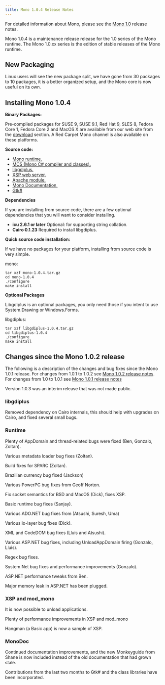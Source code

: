```yaml
---
title: Mono 1.0.4 Release Notes
---
```


For detailed information about Mono, please see the [Mono 1.0](http://www.go-mono.com/archive/1.0/) release notes.

Mono 1.0.4 is a maintenance release release for the 1.0 series of the Mono runtime. The Mono 1.0.xx series is the edition of stable releases of the Mono runtime.

New Packaging
-------------

Linux users will see the new package split, we have gone from 30 packages to 10 packages, it is a better organized setup, and the Mono core is now useful on its own.

Installing Mono 1.0.4
---------------------

**Binary Packages:**

Pre-compiled packages for SUSE 9, SUSE 9.1, Red Hat 9, SLES 8, Fedora Core 1, Fedora Core 2 and MacOS X are available from our web site from the [download](http://www.go-mono.com/download.html) section. A Red Carpet Mono channel is also available on these platforms.

**Source code:**

-   [Mono runtime.](http://www.go-mono.com/archive/1.0.4/mono-1.0.4.tar.gz)
-   [MCS (Mono C# compiler and classes).](http://www.go-mono.com/archive/1.0.4/mcs-1.0.4.tar.gz)
-   [libgdiplus.](http://www.go-mono.com/archive/1.0.4/libgdiplus-1.0.4.tar.gz)
-   [XSP web server.](http://www.go-mono.com/archive/1.0.4/xsp-1.0.4.tar.gz)
-   [Apache module.](http://www.go-mono.com/archive/1.0.4/mod_mono-1.0.4.tar.gz)
-   [Mono Documentation.](http://www.go-mono.com/archive/1.0.4/monodoc-1.0.4.tar.gz)
-   [Gtk#](http://www.go-mono.com/archive/1.0.4/gtk-sharp-1.0.4.tar.gz)

**Dependencies**

If you are installing from source code, there are a few optional dependencies that you will want to consider installing.

- **icu 2.6.1 or later** Optional: for supporting string collation.
- **Cairo 0.1.23** Required to install libgdiplus.

**Quick source code installation:**

If we have no packages for your platform, installing from source code is very simple.

mono:

``` shell
tar xzf mono-1.0.4.tar.gz
cd mono-1.0.4
./configure
make install
```

**Optional Packages**

Libgdiplus is an optional packages, you only need those if you intent to use System.Drawing or Windows.Forms.

libgdiplus:

``` shell
tar xzf libgdiplus-1.0.4.tar.gz
cd libgdiplus-1.0.4
./configure
make install
```

Changes since the Mono 1.0.2 release
------------------------------------

The following is a description of the changes and bug fixes since the Mono 1.0.1 release. For changes from 1.0.1 to 1.0.2 see [Mono 1.0.2 release notes](http://www.go-mono.com/archive/1.0.2/). For changes from 1.0 to 1.0.1 see [Mono 1.0.1 release notes](http://www.go-mono.com/archive/1.0.1)

Version 1.0.3 was an interim release that was not made public.

### libgdiplus

Removed dependency on Cairo internals, this should help with upgrades on Cairo, and fixed several small bugs.

### Runtime

Plenty of AppDomain and thread-related bugs were fixed (Ben, Gonzalo, Zoltan).

Various metadata loader bug fixes (Zoltan).

Build fixes for SPARC (Zoltan).

Brazilian currency bug fixed (Jackson)

Various PowerPC bug fixes from Geoff Norton.

Fix socket semantics for BSD and MacOS (Dick), fixes XSP.

Basic runtime bug fixes (Sanjay).

Various ADO.NET bug fixes from (Atsushi, Suresh, Uma)

Various io-layer bug fixes (Dick).

XML and CodeDOM bug fixes (Lluis and Atsushi).

Various ASP.NET bug fixes, including UnloadAppDomain firing (Gonzalo, Lluis).

Regex bug fixes.

System.Net bug fixes and performance improvements (Gonzalo).

ASP.NET performance tweaks from Ben.

Major memory leak in ASP.NET has been plugged.

### XSP and mod_mono

It is now possible to unload applications.

Plenty of performance improvements in XSP and mod_mono

Hangman (a Basic app) is now a sample of XSP.

### MonoDoc

Continued documentation improvements, and the new Monkeyguide from Shane is now included instead of the old documentation that had grown stale.

Contributions from the last two months to Gtk# and the class libraries have been incorporated.
